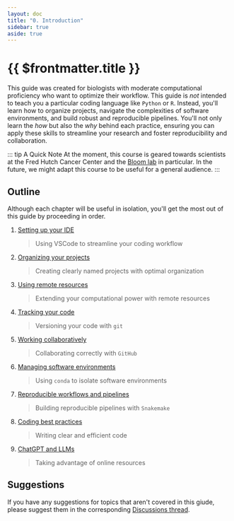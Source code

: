 ```yaml
---
layout: doc
title: "0. Introduction"
sidebar: true
aside: true
---
```


# {{ $frontmatter.title }}

This guide was created for biologists with moderate computational proficiency who want to optimize their workflow. This guide is _not_ intended to teach you a particular coding language like `Python` or `R`. Instead, you'll learn how to organize projects, navigate the complexities of software environments, and build robust and reproducible pipelines. You'll not only learn the _how_ but also the _why_ behind each practice, ensuring you can apply these skills to streamline your research and foster reproducibility and collaboration.

::: tip A Quick Note
At the moment, this course is geared towards scientists at the Fred Hutch Cancer Center and the [Bloom lab](https://research.fredhutch.org/bloom/en.html) in particular. In the future, we might adapt this course to be useful for a general audience.
:::

## Outline

Although each chapter will be useful in isolation, you'll get the most out of this guide by proceeding in order.

1. [Setting up your IDE](/chapters/setting-up-your-ide/)
   > Using VSCode to streamline your coding workflow
2. [Organizing your projects](/chapters/organizing-your-projects/)
   > Creating clearly named projects with optimal organization
3. [Using remote resources](/chapters/using-remote-resources/)
   > Extending your computational power with remote resources
4. [Tracking your code](/chapters/tracking-your-code/)
   > Versioning your code with `git`
5. [Working collaboratively](/chapters/working-collaboratively/)
   > Collaborating correctly with `GitHub`
6. [Managing software environments](/chapters/managing-software-environments/)
   > Using `conda` to isolate software environments
7. [Reproducible workflows and pipelines](/chapters/creating-workflows-and-pipelines/)
   > Building reproducible pipelines with `Snakemake`
8. [Coding best practices](/chapters/coding-best-practices/)
   > Writing clear and efficient code
9. [ChatGPT and LLMs](/chapters/chatgpt-and-llms/)
   > Taking advantage of online resources

## Suggestions

If you have any suggestions for topics that aren't covered in this giude, please suggest them in the corresponding [Discussions thread](https://github.com/WillHannon-MCB/bench-to-byte/discussions/1).
